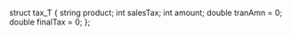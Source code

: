 struct tax_T {
  string product;
  int salesTax;
  int amount;
  double tranAmn = 0;
  double finalTax = 0;
};
